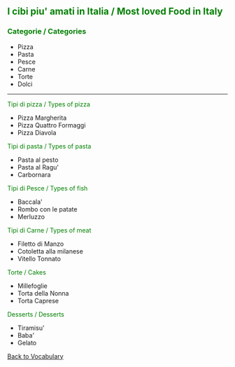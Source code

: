 <h2 style="color:green;"> I cibi piu' amati in Italia / Most loved Food in Italy </h2>

<h3 style="color:green;"> Categorie / Categories </h3>
<ul>
 <li> Pizza </li>
 <li> Pasta </li>
 <li> Pesce </li>
 <li> Carne </li>
 <li> Torte </li>
 <li> Dolci </li>
</ul>

<hr>

<p style="color:green;"> Tipi di pizza / Types of pizza </p>
<ul>
 <li> Pizza Margherita</li>
 <li> Pizza Quattro Formaggi</li>
 <li> Pizza Diavola </li>
</ul>

<p style="color:green;"> Tipi di pasta / Types of pasta </p>
<ul>
 <li> Pasta al pesto </li>
 <li> Pasta al Ragu' </li>
 <li> Carbornara </li>
</ul>

<p style="color:green;"> Tipi di Pesce / Types of fish </p>
<ul>
 <li> Baccala' </li>
 <li> Rombo con le patate </li>
 <li> Merluzzo </li>
</ul>

<p style="color:green;"> Tipi di Carne / Types of meat </p>
<ul>
 <li> Filetto di Manzo </li>
 <li> Cotoletta alla milanese </li>
 <li> Vitello Tonnato </li>
</ul>

<p style="color:green;"> Torte / Cakes </p>
<ul>
 <li> Millefoglie </li>
 <li> Torta della Nonna </li>
 <li> Torta Caprese </li>
</ul>

<p style="color:green;"> Desserts / Desserts </p>
<ul>
 <li> Tiramisu' </li>
 <li> Baba' </li>
 <li> Gelato </li>
</ul>

<p> 
<a style="float:left;" href="vocabulary.html" class="btn2"> Back to Vocabulary</a>
</p>
<div style="clear:both;"> </div>

